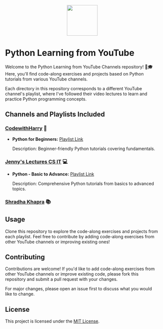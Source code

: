 <div align="center">
  <img src="https://emojicombos.com/files/img/emojis/open-book.png" width="100" />
</div>

# Python Learning from YouTube

Welcome to the Python Learning from YouTube Channels repository! 🐍🎓 Here, you'll find code-along exercises and projects based on Python tutorials from various YouTube channels.

Each directory in this repository corresponds to a different YouTube channel's playlist, where I've followed their video lectures to learn and practice Python programming concepts.

## Channels and Playlists Included

### [CodewithHarry](https://www.youtube.com/c/CodeWithHarry) 🚀

- **Python for Beginners:** [Playlist Link](https://www.youtube.com/playlist?list=PLu0W_9lII9agwh1XjRt242xIpHhPT2llg)
  
  Description: Beginner-friendly Python tutorials covering fundamentals.

### [Jenny's Lectures CS IT](https://www.youtube.com/c/JennyslecturesCSIT) 💻

- **Python - Basic to Advance:** [Playlist Link](https://www.youtube.com/playlist?list=PLdo5W4Nhv31bZSiqiOL5ta39vSnBxpOPT)
  
  Description: Comprehensive Python tutorials from basics to advanced topics.

### [Shradha Khapra](https://www.youtube.com/c/shradhaKD/) 📚

## Usage

Clone this repository to explore the code-along exercises and projects from each playlist. Feel free to contribute by adding code-along exercises from other YouTube channels or improving existing ones!

## Contributing

Contributions are welcome! If you'd like to add code-along exercises from other YouTube channels or improve existing code, please fork this repository and submit a pull request with your changes.

For major changes, please open an issue first to discuss what you would like to change.

## License

This project is licensed under the [MIT License](LICENSE).
